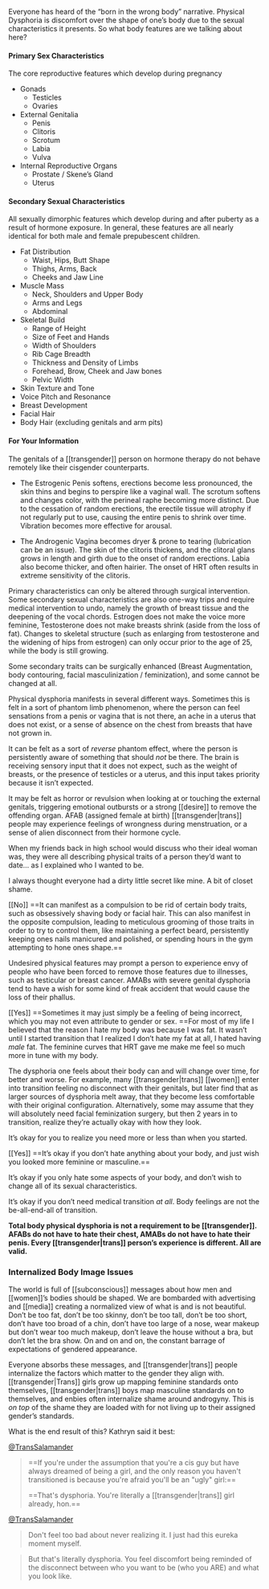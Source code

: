 Everyone has heard of the “born in the wrong body” narrative. Physical Dysphoria is discomfort over the shape of one’s body due to the sexual characteristics it presents. So what body features are we talking about here?

#### Primary Sex Characteristics

The core reproductive features which develop during pregnancy

-   Gonads
    -   Testicles
    -   Ovaries
-   External Genitalia
    -   Penis
    -   Clitoris
    -   Scrotum
    -   Labia
    -   Vulva
-   Internal Reproductive Organs
    -   Prostate / Skene’s Gland
    -   Uterus

#### Secondary Sexual Characteristics

All sexually dimorphic features which develop during and after puberty as a result of hormone exposure. In general, these features are all nearly identical for both male and female prepubescent children.

-   Fat Distribution
    -   Waist, Hips, Butt Shape
    -   Thighs, Arms, Back
    -   Cheeks and Jaw Line
-   Muscle Mass
    -   Neck, Shoulders and Upper Body
    -   Arms and Legs
    -   Abdominal
-   Skeletal Build
    -   Range of Height
    -   Size of Feet and Hands
    -   Width of Shoulders
    -   Rib Cage Breadth
    -   Thickness and Density of Limbs
    -   Forehead, Brow, Cheek and Jaw bones
    -   Pelvic Width
-   Skin Texture and Tone
-   Voice Pitch and Resonance
-   Breast Development
-   Facial Hair
-   Body Hair (excluding genitals and arm pits)

#### For Your Information

The genitals of a [[transgender]] person on hormone therapy do not behave remotely like their cisgender counterparts.

-   The Estrogenic Penis softens, erections become less pronounced, the skin thins and begins to perspire like a vaginal wall. The scrotum softens and changes color, with the perineal raphe becoming more distinct. Due to the cessation of random erections, the erectile tissue will atrophy if not regularly put to use, causing the entire penis to shrink over time. Vibration becomes more effective for arousal.
    
-   The Androgenic Vagina becomes dryer & prone to tearing (lubrication can be an issue). The skin of the clitoris thickens, and the clitoral glans grows in length and girth due to the onset of random erections. Labia also become thicker, and often hairier. The onset of HRT often results in extreme sensitivity of the clitoris.
    

Primary characteristics can only be altered through surgical intervention. Some secondary sexual characteristics are also one-way trips and require medical intervention to undo, namely the growth of breast tissue and the deepening of the vocal chords. Estrogen does not make the voice more feminine, Testosterone does not make breasts shrink (aside from the loss of fat). Changes to skeletal structure (such as enlarging from testosterone and the widening of hips from estrogen) can only occur prior to the age of 25, while the body is still growing.

Some secondary traits can be surgically enhanced (Breast Augmentation, body contouring, facial masculinization / feminization), and some cannot be changed at all.

Physical dysphoria manifests in several different ways. Sometimes this is felt in a sort of phantom limb phenomenon, where the person can feel sensations from a penis or vagina that is not there, an ache in a uterus that does not exist, or a sense of absence on the chest from breasts that have not grown in.

It can be felt as a sort of _reverse_ phantom effect, where the person is persistently aware of something that should _not_ be there. The brain is receiving sensory input that it does not expect, such as the weight of breasts, or the presence of testicles or a uterus, and this input takes priority because it isn’t expected.

It may be felt as horror or revulsion when looking at or touching the external genitals, triggering emotional outbursts or a strong [[desire]] to remove the offending organ. AFAB (assigned female at birth) [[transgender|trans]] people may experience feelings of wrongness during menstruation, or a sense of alien disconnect from their hormone cycle.

When my friends back in high school would discuss who their ideal woman was, they were all describing physical traits of a person they’d want to date... as I explained who I wanted to be.

I always thought everyone had a dirty little secret like mine. A bit of closet shame.

[[No]] ==It can manifest as a compulsion to be rid of certain body traits, such as obsessively shaving body or facial hair. This can also manifest in the opposite compulsion, leading to meticulous grooming of those traits in order to try to control them, like maintaining a perfect beard, persistently keeping ones nails manicured and polished, or spending hours in the gym attempting to hone ones shape.==

Undesired physical features may prompt a person to experience envy of people who have been forced to remove those features due to illnesses, such as testicular or breast cancer. AMABs with severe genital dysphoria tend to have a wish for some kind of freak accident that would cause the loss of their phallus.

[[Yes]] ==Sometimes it may just simply be a feeling of being incorrect, which you may not even attribute to gender or sex. ==For most of my life I believed that the reason I hate my body was because I was fat. It wasn’t until I started transition that I realized I don’t hate my fat at all, I hated having _male_ fat. The feminine curves that HRT gave me make me feel so much more in tune with my body.

The dysphoria one feels about their body can and will change over time, for better and worse. For example, many [[transgender|trans]] [[women]] enter into transition feeling no disconnect with their genitals, but later find that as larger sources of dysphoria melt away, that they become less comfortable with their original configuration. Alternatively, some may assume that they will absolutely need facial feminization surgery, but then 2 years in to transition, realize they’re actually okay with how they look.

It’s okay for you to realize you need more or less than when you started.

[[Yes]] ==It’s okay if you don’t hate anything about your body, and just wish you looked more feminine or masculine.==

It’s okay if you only hate some aspects of your body, and don’t wish to change all of its sexual characteristics.

It’s okay if you don’t need medical transition _at all_. Body feelings are not the be-all-end-all of transition.

**Total body physical dysphoria is not a requirement to be [[transgender]]. AFABs do not have to hate their chest, AMABs do not have to hate their penis. Every [[transgender|trans]] person’s experience is different. All are valid.**

### Internalized Body Image Issues 
The world is full of [[subconscious]] messages about how men and [[women]]’s bodies should be shaped. We are bombarded with advertising and [[media]] creating a normalized view of what is and is not beautiful. Don’t be too fat, don’t be too skinny, don’t be too tall, don’t be too short, don’t have too broad of a chin, don’t have too large of a nose, wear makeup but don’t wear too much makeup, don’t leave the house without a bra, but don’t let the bra show. On and on and on, the constant barrage of expectations of gendered appearance.

Everyone absorbs these messages, and [[transgender|trans]] people internalize the factors which matter to the gender they align with. [[transgender|Trans]] girls grow up mapping feminine standards onto themselves, [[transgender|trans]] boys map masculine standards on to themselves, and enbies often internalize shame around androgyny. This is _on top_ of the shame they are loaded with for not living up to their assigned gender’s standards.

What is the end result of this? Kathryn said it best:

[@TransSalamander](https://twitter.com/TransSalamander/status/947522372315369472)

> ==If you're under the assumption that you're a cis guy but have always dreamed of being a girl, and the only reason you haven't transitioned is because you're afraid you'll be an "ugly" girl:==
>
> ==That's dysphoria. You're literally a [[transgender|trans]] girl already, hon.==

[@TransSalamander](https://twitter.com/TransSalamander/status/947523244948680705) 

> Don't feel too bad about never realizing it. I just had this eureka moment myself.

> But that's literally dysphoria. You feel discomfort being reminded of the disconnect between who you want to be (who you ARE) and what you look like.